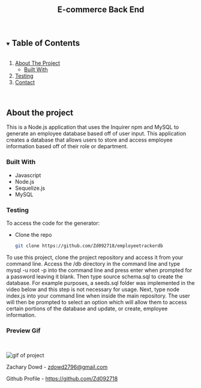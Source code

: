 <br>
<p align="center">
   <h2 align="center">E-commerce Back End</h2>
</p>
<br>
  <details open="open">
  <summary><h2 style="display: inline-block">Table of Contents</h2></summary>
  <ol>
    <li>
      <a href="#about-the-project">About The Project</a>
      <ul>
        <li><a href="#built-with">Built With</a></li>
      </ul>
    </li>
    <li><a href="#testing">Testing</a></li>
    <li><a href="#contact">Contact</a></li>
  </ol>
  </details>
  <br>

## About the project
This is a Node.js application that uses the Inquirer npm and MySQL to generate an employee database based off of user input. This application creates a database that allows users to store and access employee information based off of their role or department. 

### Built With

* Javascript
* Node.js
* Sequelize.js
* MySQL

### Testing


To access the code for the generator:

* Clone the repo

    ```sh
    git clone https://github.com/Zd092718/employeetrackerdb
    ```

To use this project, clone the project repository and access it from your command line. Access the /db directory in the command line and type mysql -u root -p into the command line and press enter when prompted for a password leaving it blank. Then type source schema.sql to create the database. For example purposes, a seeds.sql folder was implemented in the video below and this step is not necessary for usage. Next, type node index.js into your command line when inside the main repository. The user will then be prompted to select an option which will allow them to access certain portions of the database and update, or create, employee information.

### Preview Gif
<br>

![gif of project](/project.gif)


Zachary Dowd - zdowd2796@gmail.com

Github Profile - https://github.com/Zd092718
